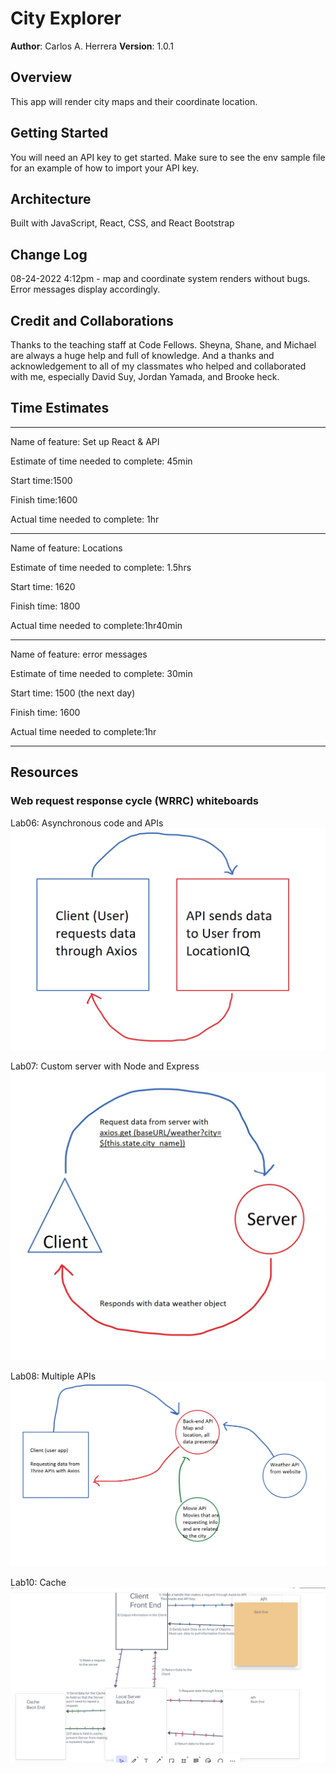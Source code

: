 # City Explorer

**Author**: Carlos A. Herrera
**Version**: 1.0.1 <!-- (increment the patch/fix version number if you make more commits past your first submission) -->

## Overview
<!-- Provide a high level overview of what this application is and why you are building it, beyond the fact that it's an assignment for this class. (i.e. What's your problem domain?) -->
This app will render city maps and their coordinate location.

## Getting Started
<!-- What are the steps that a user must take in order to build this app on their own machine and get it running? -->
You will need an API key to get started. Make sure to see the env sample file for an example of how to import your API key.

## Architecture
<!-- Provide a detailed description of the application design. What technologies (languages, libraries, etc) you're using, and any other relevant design information. -->
Built with JavaScript, React, CSS, and React Bootstrap

## Change Log
<!-- Use this area to document the iterative changes made to your application as each feature is successfully implemented. Use time stamps. Here's an example:

01-01-2001 4:59pm - Application now has a fully-functional express server, with a GET route for the location resource. -->
08-24-2022 4:12pm - map and coordinate system renders without bugs. Error messages display accordingly.

## Credit and Collaborations
<!-- Give credit (and a link) to other people or resources that helped you build this application. -->
Thanks to the teaching staff at Code Fellows. Sheyna, Shane, and Michael are always a huge help and full of knowledge. And a thanks and acknowledgement to all of my classmates who helped and collaborated with me, especially David Suy, Jordan Yamada, and Brooke heck.

## Time Estimates

***

Name of feature: Set up React & API

Estimate of time needed to complete: 45min

Start time:1500

Finish time:1600

Actual time needed to complete: 1hr

* * *

Name of feature: Locations

Estimate of time needed to complete: 1.5hrs

Start time: 1620

Finish time: 1800

Actual time needed to complete:1hr40min

* * *

Name of feature: error messages

Estimate of time needed to complete: 30min

Start time: 1500 (the next day)

Finish time: 1600

Actual time needed to complete:1hr

* * *

## Resources

### Web request response cycle (WRRC) whiteboards

Lab06: Asynchronous code and APIs
![Lab06: Asynchronous code and APIs](public/img/lab06WRRC.jpg)

Lab07: Custom server with Node and Express
![Lab07: Custom server with Node and Express](public/img/lab07WRRC.jpg)

Lab08: Multiple APIs
![Lab08: Multiple APIs](public/img/lab08WRRC.jpg)

Lab10: Cache
![Lab10](public/img/Lab10-WhiteBoard.png)
